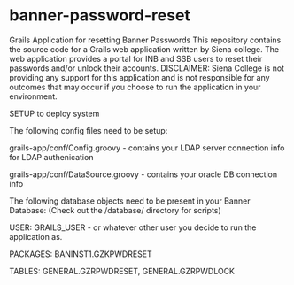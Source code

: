 # banner-password-reset
Grails Application for resetting Banner Passwords
This repository contains the source code for a Grails web application written by Siena college.
The web application provides a portal for INB and SSB users to reset their passwords and/or unlock their accounts.
DISCLAIMER: Siena College is not providing any support for this application and is not responsible for any outcomes that may occur if you choose to run the application in your environment. 



SETUP to deploy system

The following config files need to be setup:

grails-app/conf/Config.groovy  - contains your LDAP server connection info for LDAP authenication

grails-app/conf/DataSource.groovy -  contains your oracle DB connection info

The following database objects need to be present in your Banner Database:
(Check out the /database/ directory for scripts)

USER: GRAILS_USER - or whatever other user you decide to run the application as.

PACKAGES: BANINST1.GZKPWDRESET

TABLES: GENERAL.GZRPWDRESET, GENERAL.GZRPWDLOCK


